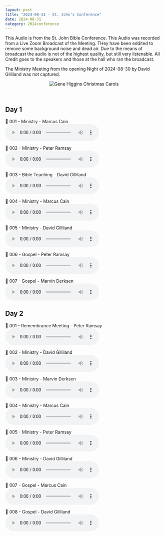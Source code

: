 ```yaml
---
layout: post
title: "2024-08-31 - St. John's Conference"
date: 2024-08-31
category: 2024conference
---
```


This Audio is from the St. John Bible Conference. This Audio was recorded from a Live Zoom Broadcast of the Meeting. THey have been eddited to remove some background noise and dead air. Due to the means of broadcast the audio is not of the highest quality, but still very listenable. All Credit goes to the speakers and those at the hall who ran the broadcast. <br>

The Ministry Meeting from the opening  Night of 2024-08-30 by David Gilliland was not captured. <br>

<p style="text-align: center;">
<img src="{{ '/assets/img/2024-08-31-St-Johns-Conference.png' | relative_url }}" alt="Gene Higgins Christmas Carols">
</p>
<br>

## Day 1

<p>
🎵 001 - Ministry - Marcus Cain <br>
<audio controls>
  <source src="https://archive.org/download/2024-gospel-conference-audio/2024-08-31%20-%20St.%20John%27s%20Conference/2024-08-31%20-%20St.%20John%27s%20Conference%20-%20001%20-%20Ministry%20-%20Marcus%20Cain.mp3" type="audio/mpeg">
  Your browser does not support the audio element.
</audio>
</p>
<p>
🎵 002 - Ministry - Peter Ramsay <br>
<audio controls>
  <source src="https://archive.org/download/2024-gospel-conference-audio/2024-08-31%20-%20St.%20John%27s%20Conference/2024-08-31%20-%20St.%20John%27s%20Conference%20-%20002%20-%20Ministry%20-%20Peter%20Ramsay.mp3" type="audio/mpeg">
  Your browser does not support the audio element.
</audio>
</p>
<p>
🎵 003 - Bible Teaching - David Gilliland <br>
<audio controls>
  <source src="https://archive.org/download/2024-gospel-conference-audio/2024-08-31%20-%20St.%20John%27s%20Conference/2024-08-31%20-%20St.%20John%27s%20Conference%20-%20003%20-%20Bible%20Teaching%20-%20David%20Gilliland.mp3" type="audio/mpeg">
  Your browser does not support the audio element.
</audio>
</p>
<p>
🎵 004 - Ministry - Marcus Cain <br>
<audio controls>
  <source src="https://archive.org/download/2024-gospel-conference-audio/2024-08-31%20-%20St.%20John%27s%20Conference/2024-08-31%20-%20St.%20John%27s%20Conference%20-%20004%20-%20Ministry%20-%20Marcus%20Cain.mp3" type="audio/mpeg">
  Your browser does not support the audio element.
</audio>
</p>
<p>
🎵 005 - Ministry - David Gilliland <br>
<audio controls>
  <source src="https://archive.org/download/2024-gospel-conference-audio/2024-08-31%20-%20St.%20John%27s%20Conference/2024-08-31%20-%20St.%20John%27s%20Conference%20-%20005%20-%20Ministry%20-%20David%20Gilliland.mp3" type="audio/mpeg">
  Your browser does not support the audio element.
</audio>
</p>
<p>
🎵 006 - Gospel - Peter Ramsay <br>
<audio controls>
  <source src="https://archive.org/download/2024-gospel-conference-audio/2024-08-31%20-%20St.%20John%27s%20Conference/2024-08-31%20-%20St.%20John%27s%20Conference%20-%20006%20-%20Gospel%20-%20Peter%20Ramsay.mp3" type="audio/mpeg">
  Your browser does not support the audio element.
</audio>
</p>
<p>
🎵 007 - Gospel - Marvin Derksen <br>
<audio controls>
  <source src="https://archive.org/download/2024-gospel-conference-audio/2024-08-31%20-%20St.%20John%27s%20Conference/2024-08-31%20-%20St.%20John%27s%20Conference%20-%20007%20-%20Gospel%20-%20Marvin%20Derksen.mp3" type="audio/mpeg">
  Your browser does not support the audio element.
</audio>
</p>

## Day 2

<p>
🎵 001 - Remembrance Meeting - Peter Ramsay <br>
<audio controls>
  <source src="https://archive.org/download/2024-gospel-conference-audio/2024-08-31%20-%20St.%20John%27s%20Conference/2024-09-01%20-%20St.%20John%27s%20Conference%20-%20001%20-%20Remembrance%20Meeting%20-%20Peter%20Ramsay.mp3" type="audio/mpeg">
  Your browser does not support the audio element.
</audio>
</p>
<p>
🎵 002 - Ministry - David Gilliland <br>
<audio controls>
  <source src="https://archive.org/download/2024-gospel-conference-audio/2024-08-31%20-%20St.%20John%27s%20Conference/2024-09-01%20-%20St.%20John%27s%20Conference%20-%20002%20-%20Ministry%20-%20David%20Gilliland.mp3" type="audio/mpeg">
  Your browser does not support the audio element.
</audio>
</p>
<p>
🎵 003 - Ministry - Marvin Derksen <br>
<audio controls>
  <source src="https://archive.org/download/2024-gospel-conference-audio/2024-08-31%20-%20St.%20John%27s%20Conference/2024-09-01%20-%20St.%20John%27s%20Conference%20-%20003%20-%20Ministry%20-%20Marvin%20Derksen.mp3" type="audio/mpeg">
  Your browser does not support the audio element.
</audio>
</p>
<p>
🎵 004 - Ministry - Marcus Cain <br>
<audio controls>
  <source src="https://archive.org/download/2024-gospel-conference-audio/2024-08-31%20-%20St.%20John%27s%20Conference/2024-09-01%20-%20St.%20John%27s%20Conference%20-%20004%20-%20Ministry%20-%20Marcus%20Cain.mp3" type="audio/mpeg">
  Your browser does not support the audio element.
</audio>
</p>
<p>
🎵 005 - Ministry - Peter Ramsay <br>
<audio controls>
  <source src="https://archive.org/download/2024-gospel-conference-audio/2024-08-31%20-%20St.%20John%27s%20Conference/2024-09-01%20-%20St.%20John%27s%20Conference%20-%20005%20-%20Ministry%20-%20Peter%20Ramsay.mp3" type="audio/mpeg">
  Your browser does not support the audio element.
</audio>
</p>
<p>
🎵 006 - Ministry - David Gilliland <br>
<audio controls>
  <source src="https://archive.org/download/2024-gospel-conference-audio/2024-08-31%20-%20St.%20John%27s%20Conference/2024-09-01%20-%20St.%20John%27s%20Conference%20-%20006%20-%20Ministry%20-%20David%20Gilliland.mp3" type="audio/mpeg">
  Your browser does not support the audio element.
</audio>
</p>
<p>
🎵 007 - Gospel - Marcus Cain <br>
<audio controls>
  <source src="https://archive.org/download/2024-gospel-conference-audio/2024-08-31%20-%20St.%20John%27s%20Conference/2024-09-01%20-%20St.%20John%27s%20Conference%20-%20007%20-%20Gospel%20-%20Marcus%20Cain.mp3" type="audio/mpeg">
  Your browser does not support the audio element.
</audio>
</p>
<p>
🎵 008 - Gospel - David Gilliland <br>
<audio controls>
  <source src="https://archive.org/download/2024-gospel-conference-audio/2024-08-31%20-%20St.%20John%27s%20Conference/2024-09-01%20-%20St.%20John%27s%20Conference%20-%20008%20-%20Gospel%20-%20David%20Gilliland.mp3" type="audio/mpeg">
  Your browser does not support the audio element.
</audio>
</p>
